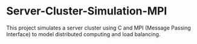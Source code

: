 # Server-Cluster-Simulation-MPI
This project simulates a server cluster using C and MPI (Message Passing Interface) to model distributed computing and load balancing.
